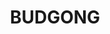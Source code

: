 ---
lastmod: '2025-04-06T06:05:20+00:00'
latitude: -34.81032086
layout: suburb
longitude: 150.4631128
postcode: '2577'
state: NSW
title: BUDGONG
url: /nsw/budgong/
---